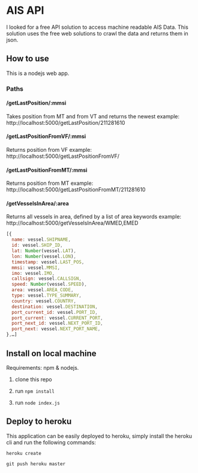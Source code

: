 AIS API
=======
I looked for a free API solution to access machine readable AIS Data. This solution uses the free web solutions to crawl the data and returns them in json.

## How to use
This is a nodejs web app.

### Paths

#### /getLastPosition/:mmsi
Takes position from MT and from VT and returns the newest
example: http://localhost:5000/getLastPosition/211281610

#### /getLastPositionFromVF/:mmsi
Returns position from VF
example: http://localhost:5000/getLastPositionFromVF/

#### /getLastPositionFromMT/:mmsi
Returns position from MT
example: http://localhost:5000/getLastPositionFromMT/211281610

#### /getVesselsInArea/:area
Returns all vessels in area, defined by a list of area keywords
example: http://localhost:5000/getVesselsInArea/WMED,EMED
``` Javascript
[{
  name: vessel.SHIPNAME,
  id: vessel.SHIP_ID,
  lat: Number(vessel.LAT),
  lon: Number(vessel.LON),
  timestamp: vessel.LAST_POS,
  mmsi: vessel.MMSI,
  imo: vessel.IMO,
  callsign: vessel.CALLSIGN,
  speed: Number(vessel.SPEED),
  area: vessel.AREA_CODE,
  type: vessel.TYPE_SUMMARY,
  country: vessel.COUNTRY,
  destination: vessel.DESTINATION,
  port_current_id: vessel.PORT_ID,
  port_current: vessel.CURRENT_PORT,
  port_next_id: vessel.NEXT_PORT_ID,
  port_next: vessel.NEXT_PORT_NAME,
},…]
```

## Install on local machine

Requirements: npm & nodejs.

1. clone this repo

2. run `npm install`

3. run `node index.js`

## Deploy to heroku

This application can be easily deployed to heroku, simply install the heroku cli and run the following commands:

`heroku create`

`git push heroku master`
